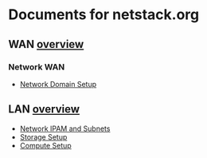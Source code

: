 # Documents for netstack.org

## WAN [overview](./wan/)
### Network WAN
- [Network Domain Setup](./wan/domain/)


## LAN [overview](./lan/)

- [Network IPAM and Subnets](./lan/ipam/)
- [Storage Setup](./lan/storage/)
- [Compute Setup](./lan/compute/)
